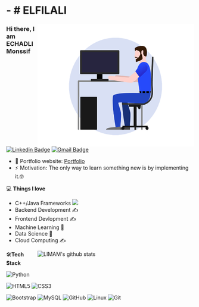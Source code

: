 # - # ELFILALI
<img align="right" src="https://github.com/limamfilali/ELFILALI/blob/main/devguy3.gif" alt="Code" width="420" height="330">



### Hi there, I am  ECHADLI Monssif
[![Linkedin Badge](https://img.shields.io/badge/-ElFilaliLimam-blue?style=flat-square&logo=Linkedin&logoColor=white&link=https:https://www.linkedin.com/in/limam-el-filali-1013b819a/)](https:https://www.linkedin.com/in/limam-el-filali-1013b819a/)
[![Gmail Badge](https://img.shields.io/badge/-elfilalilimame@gmail.com-c14438?style=flat-square&logo=Gmail&logoColor=white&link=mailto:elfilalilimame@gmail.com)](mailto:elfilalilimame@gmail.com) 

- 🎯 Portfolio website: [Portfolio](http://limam.me/MYPORTFOLIO/)
- ⚡ Motivation: The only way to learn something new is by implementing it.🤓

💻 **Things I love**
- C++/Java Frameworks <img src="https://media.giphy.com/media/WUlplcMpOCEmTGBtBW/giphy.gif" width="30"> 
- Backend Development ✍️
- Frontend Devlopment ✍️
- Machine Learning 🧐
- Data Science 😬
- Cloud Computing ✍️

<a href="https://gitstats.me/limamfilali">
    <img width="420" height="auto" align="right" alt="LIMAM's github stats" 
    src="https://github-readme-stats.vercel.app/api?username=limamfilali&show_icons=true&theme=dark&count_private=false&include_all_commits=true" />
</a>

🛠**Tech Stack**

![Python](https://img.shields.io/badge/-Python-000000?style=flat&logo=python)

![HTML5](https://img.shields.io/badge/-HTML5-000000?style=flat&logo=HTML5)
![CSS3](https://img.shields.io/badge/-CSS3-000000?style=flat&logo=CSS3)

![Bootstrap](https://img.shields.io/badge/-Bootstrap-000000?style=flat&logo=bootstrap)
![MySQL](https://img.shields.io/badge/-MySQL-000000?style=flat&logo=MySQL)
![GitHub](https://img.shields.io/badge/-GitHub-000000?style=flat&logo=github&logoColor=FFFFFF)
![Linux](https://img.shields.io/badge/-Linux-000000?style=flat&logo=linux&logoColor=FCC624)
![Git](https://img.shields.io/badge/-Git-000000?style=flat&logo=git&logoColor=F05032)
